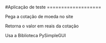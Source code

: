 #Aplicação de teste ===================

Pega a cotação de moeda no site

Retorna o valor em reais da cotação

Usa a Biblioteca PySimpleGUI